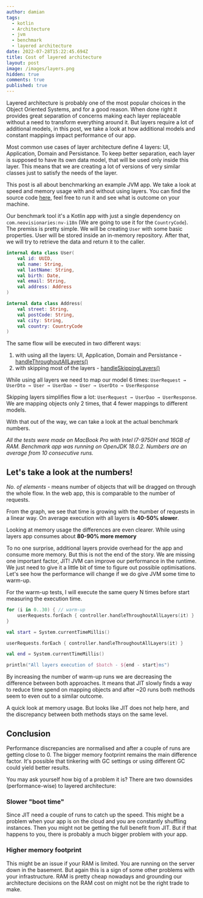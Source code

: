 ```yaml
---
author: damian
tags:
  - kotlin
  - Architecture
  - jvm
  - benchmark
  - layered architecture
date: 2022-07-28T15:22:45.694Z
title: Cost of layered architecture
layout: post
image: /images/layers.png
hidden: true
comments: true
published: true
---
```

Layered architecture is probably one of the most popular choices in the Object Oriented Systems, and for a good reason.
When done right it provides great separation of concerns making each layer replaceable without a need to transform everything around it. 
But layers require a lot of additional models, in this post, we take a look at how additional models and constant mappings 
impact performance of our app.

Most common use cases of layer architecture define 4 layers: UI, Application, Domain and Persistance. To keep better separation, each layer
is supposed to have its own data model, that will be used only inside this layer. This means that we are creating a lot of versions of very similar classes
just to satisfy the needs of the layer.

This post is all about benchmarking an example JVM app. We take a look at speed and memory usage with and without using layers.
You can find the source code [here](https://gitlab.com/garstecki/layers), feel free to run it and see what is outcome on your machine.

Our benchmark tool it's a Kotlin app with just a single dependency on `com.neovisionaries:nv-i18n` (We are going to use it for the
`CountryCode`). The premiss is pretty simple. We will be creating `User` with some basic properties.  User will be stored inside an in-memory repository. 
After that, we will try to retrieve the data and return it to the caller.

```kotlin
internal data class User(
    val id: UUID,
    val name: String,
    val lastName: String,
    val birth: Date,
    val email: String,
    val address: Address
)

internal data class Address(
    val street: String,
    val postCode: String,
    val city: String,
    val country: CountryCode
)
```

The same flow will be executed in two different ways:
1. with using all the layers: UI, Application, Domain and Persistance - [handleThroughoutAllLayers()](https://gitlab.com/garstecki/layers/blob/35bd07466f00792d7cbea314b28e1837389b0049/src/main/kotlin/ui/UserController.kt#L11-15)
2. with skipping most of the layers - [handleSkippingLayers()](https://gitlab.com/garstecki/layers/blob/35bd07466f00792d7cbea314b28e1837389b0049/src/main/kotlin/ui/UserController.kt#L19-23)

While using all layers we need to map our model 6 times: `UserRequest → UserDto → User → UserDao → User → UserDto → UserResponse`

Skipping layers simplifies flow a lot: `UserRequest → UserDao → UserResponse`. We are mapping objects only 2 times, that 4 fewer mappings to different models.

With that out of the way, we can take a look at the actual benchmark numbers.

*All the tests were made on MacBook Pro with Intel I7-9750H and 16GB of RAM. Benchmark app was running on OpenJDK 18.0.2. Numbers are an average from 10 consecutive runs.*

## Let's take a look at the numbers!

<graph
x="No. of elements" 
y="Milliseconds" 
:categories="[1000, 5000, 10000, 15000, 20000]"
:series="[
{ name: 'All Layers', data: [22, 198, 635, 1328, 2346] },
{ name: 'Skipping Layers', data: [16, 175, 413, 903, 1643] }
]"></graph>

*No. of elements* - means number of objects that will be dragged on through the whole flow. In the web app, this is comparable to the number of requests. 

From the graph, we see that time is growing with the number of requests in a linear way. On average execution with all layers is **40-50% slower**.

<graph
x="No. of elements" 
y="Kilobytes" 
:categories="[1000, 5000, 10000, 15000, 20000]"
:series="[
{ name: 'All Layers', data: [689, 2725, 4005, 7444, 7512] },
{ name: 'Skipping Layers', data: [484, 1334, 2432, 3647, 4756] }
]"></graph>

Looking at memory usage the differences are even clearer. While using layers app consumes about **80-90% more memory**

To no one surprise, additional layers provide overhead for the app and consume more memory. But this is not the end of the story.
We are missing one important factor, JIT! JVM can improve our performance in the runtime.
We just need to give it a little bit of time to figure out possible optimisations. Let's see how the performance will change if we do give
JVM some time to warm-up. 

For the warm-up tests, I will execute the same query N times before start measuring the execution time. 

```kotlin
for (i in 0..30) { // warm-up
    userRequests.forEach { controller.handleThroughoutAllLayers(it) }
}

val start = System.currentTimeMillis()

userRequests.forEach { controller.handleThroughoutAllLayers(it) }

val end = System.currentTimeMillis()

println("All layers execution of $batch - ${end - start}ms")
```

<graph 
x="No. of warm-up runs" 
y="Milliseconds" 
:categories="[0, 10, 20, 30]"
:series="[
{ name: 'All Layers', data: [221, 124, 80, 76] },
{ name: 'Skipping Layers', data: [184, 105, 83, 88] }
]"></graph>

By increasing the number of warm-up runs we are decreasing the difference between both approaches. It means that JIT slowly finds a way to
reduce time spend on mapping objects and after ~20 runs both methods seem to even out to a similar outcome.

<graph 
x="No. of warm-up runs" 
y="Kilobytes" 
:categories="[0, 10, 20, 30]"
:series="[
{ name: 'All Layers', data: [3072, 2219, 2562, 2562] },
{ name: 'Skipping Layers', data: [1538, 1538, 1024, 1024] }
]"></graph>

A quick look at memory usage. But looks like JIT does not help here, and the discrepancy between both methods stays on the same level.

## Conclusion
Performance discrepancies are normalised and after a couple of runs are getting close to 0. The bigger memory footprint remains the main difference 
factor. It's possible that tinkering with GC settings or using different GC could yield better results.

You may ask yourself how big of a problem it is? There are two downsides (performance-wise) to layered architecture:
### Slower "boot time"
Since JIT need a couple of runs to catch up the speed. This might be a problem when your app is on the cloud and 
you are constantly shuffling instances. Then you might not be getting the full benefit from JIT. But if that happens to you, there is probably a much bigger problem
with your app.

### Higher memory footprint
This might be an issue if your RAM is limited. You are running on the server down in the basement. But again this is a sign of some other problems
with your infrastructure. RAM is pretty cheap nowadays and grounding our architecture decisions on the RAM cost on might not be the right trade to make.

